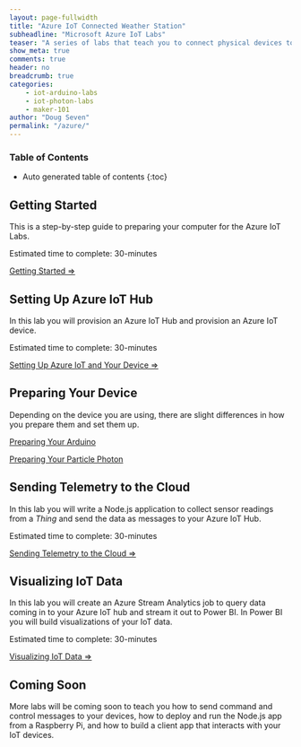 ```yaml
---
layout: page-fullwidth
title: "Azure IoT Connected Weather Station"
subheadline: "Microsoft Azure IoT Labs"
teaser: "A series of labs that teach you to connect physical devices to Azure IoT Hubs."
show_meta: true
comments: true
header: no
breadcrumb: true
categories:
    - iot-arduino-labs
    - iot-photon-labs
    - maker-101
author: "Doug Seven"
permalink: "/azure/"
---
```

### Table of Contents
*  Auto generated table of contents
{:toc}

## Getting Started
This is a step-by-step guide to preparing your computer for the Azure IoT Labs.

Estimated time to complete: 30-minutes

[Getting Started =>][getting-started]

## Setting Up Azure IoT Hub
In this lab you will provision an Azure IoT Hub and provision an Azure IoT device.

Estimated time to complete: 30-minutes

[Setting Up Azure IoT and Your Device =>][setup-azure-iot-hub]

## Preparing Your Device
Depending on the device you are using, there are slight differences in how you prepare them and set them up. 

[Preparing Your Arduino][setup-arduino]

[Preparing Your Particle Photon][setup-photon]

## Sending Telemetry to the Cloud
In this lab you will write a Node.js application to collect sensor readings from a _Thing_ and send the data as messages to your Azure IoT Hub.

Estimated time to complete: 30-minutes

[Sending Telemetry to the Cloud =>][sending-telemetry]

## Visualizing IoT Data
In this lab you will create an Azure Stream Analytics job to query data coming in to your Azure IoT hub and stream it out to Power BI. In Power BI you will build visualizations of your IoT data.

Estimated time to complete: 30-minutes

[Visualizing IoT Data =>][visualize-iot-with-powerbi]

## Coming Soon
More labs will be coming soon to teach you how to send command and control messages to your devices, how to deploy and run the Node.js app from a Raspberry Pi, and how to build a client app that interacts with your IoT devices.

[getting-started]: /getting-started
[setup-azure-iot-hub]: /setup-azure-iot-hub
[setup-photon]: /setup-photon
[setup-arduino]: /setup-arduino
[sending-telemetry]: /sending-telemetry
[visualize-iot-with-powerbi]: /visualize-iot-with-powerbi